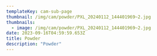 ```yaml
---
templateKey: cam-sub-page
thumbnail: /img/cam/powder/PXL_20240112_144401969~2.jpg
thumbnails:
  - image: /img/cam/powder/PXL_20240112_144401969~2.jpg
date: 2023-09-16T04:59:59.653Z
title: Powder 
description: "Powder"
---
```

